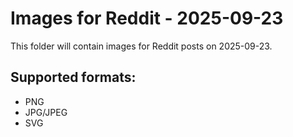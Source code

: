 # Images for Reddit - 2025-09-23

This folder will contain images for Reddit posts on 2025-09-23.

## Supported formats:
- PNG
- JPG/JPEG
- SVG
